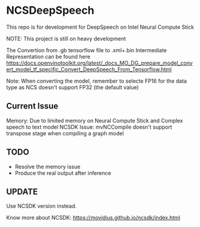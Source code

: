 # NCSDeepSpeech
This repo is for development for DeepSpeech on Intel Neural Compute Stick


NOTE: This project is still on heavy development

The Convertion from .gb tensorflow file to .xml+.bin Intermediate Representation can be found here
https://docs.openvinotoolkit.org/latest/_docs_MO_DG_prepare_model_convert_model_tf_specific_Convert_DeepSpeech_From_Tensorflow.html

Note: When converting the model, remember to selecte FP16 for the data type as NCS doesn't support FP32 (the default value)

## Current Issue
Memory: Due to limited memory on Neural Compute Stick and Complex speech to text model
NCSDK Issue: mvNCCompile doesn't support transpose stage when compiling a graph model


## TODO
 - Resolve the memory issue
 - Produce the real output after inference 


## UPDATE

Use NCSDK version instead.

Know more about NCSDK: https://movidius.github.io/ncsdk/index.html
